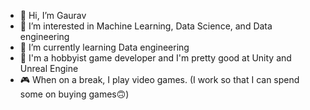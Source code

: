 - 👋 Hi, I’m Gaurav
- 👀 I’m interested in Machine Learning, Data Science, and Data engineering 
- 🌱 I’m currently learning Data engineering 
- 💞️ I'm a hobbyist game developer and I'm pretty good at Unity and Unreal Engine
- 🎮 When on a break, I play video games. 
(I work so that I can spend some on buying games🙃)

<!---
GauravGavas/GauravGavas is a ✨ special ✨ repository because its `README.md` (this file) appears on your GitHub profile.
You can click the Preview link to take a look at your changes.
--->
